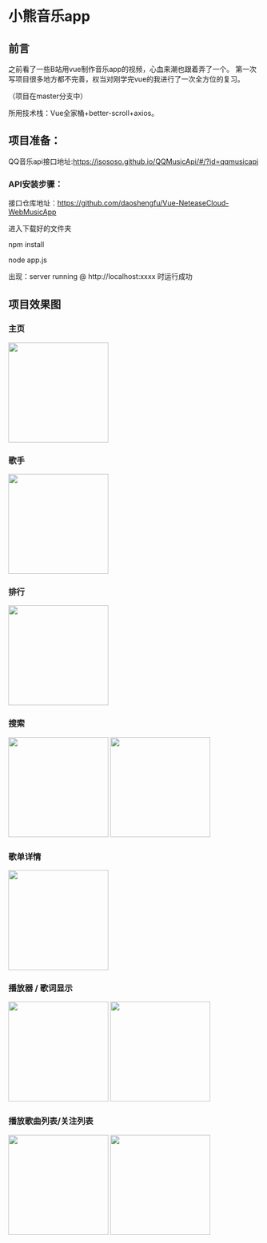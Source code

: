 # 小熊音乐app

## 前言
之前看了一些B站用vue制作音乐app的视频，心血来潮也跟着弄了一个。
第一次写项目很多地方都不完善，权当对刚学完vue的我进行了一次全方位的复习。

（项目在master分支中）

所用技术栈：Vue全家桶+better-scroll+axios。

## 项目准备：
QQ音乐api接口地址:https://jsososo.github.io/QQMusicApi/#/?id=qqmusicapi

### API安装步骤：

接口仓库地址：https://github.com/daoshengfu/Vue-NeteaseCloud-WebMusicApp

进入下载好的文件夹

npm install

node app.js

出现：server running @ http://localhost:xxxx 时运行成功

## 项目效果图
### 主页

<img src="https://github.com/XiaoCaiHu/img/blob/57071625da8f677623665dcdfe1846753ad1179b/%E6%8E%A8%E8%8D%90%E9%A1%B5.png" alt="" width="200px">

### 歌手

<img src="https://github.com/XiaoCaiHu/img/blob/57071625da8f677623665dcdfe1846753ad1179b/%E6%AD%8C%E6%89%8B%E9%A1%B5.png" alt="" width="200px">

### 排行

<img src="https://github.com/XiaoCaiHu/img/blob/57071625da8f677623665dcdfe1846753ad1179b/%E6%8E%92%E8%A1%8C%E9%A1%B5.png" alt="" width="200px">

### 搜索

<img src="https://github.com/XiaoCaiHu/img/blob/57071625da8f677623665dcdfe1846753ad1179b/%E6%90%9C%E7%B4%A0%E9%A1%B51.png" alt="" width="200px"> <img src="https://github.com/XiaoCaiHu/img/blob/57071625da8f677623665dcdfe1846753ad1179b/%E6%90%9C%E7%B4%A2%E9%A1%B52.png" alt="" width="200px">

### 歌单详情

<img src="https://github.com/XiaoCaiHu/img/blob/57071625da8f677623665dcdfe1846753ad1179b/%E6%AD%8C%E6%89%8B%E8%AF%A6%E6%83%85.png" alt="" width="200px">

### 播放器 / 歌词显示

<img src="https://github.com/XiaoCaiHu/img/blob/57071625da8f677623665dcdfe1846753ad1179b/%E6%92%AD%E6%94%BE%E9%A1%B5%E9%9D%A2.png" alt=""  width="200px">                              <img src="https://github.com/XiaoCaiHu/img/blob/57071625da8f677623665dcdfe1846753ad1179b/%E6%92%AD%E6%94%BE%E6%AD%8C%E8%AF%8D.png" alt="" width="200px">


### 播放歌曲列表/关注列表

<img src="https://github.com/XiaoCaiHu/img/blob/57071625da8f677623665dcdfe1846753ad1179b/%E6%B7%BB%E5%8A%A0%E5%96%9C%E7%88%B1.png" alt="" width="200px"> <img src="https://github.com/XiaoCaiHu/img/blob/57071625da8f677623665dcdfe1846753ad1179b/%E6%B7%BB%E5%8A%A0%E5%96%9C%E7%88%B12.png" alt="" width="200px">









